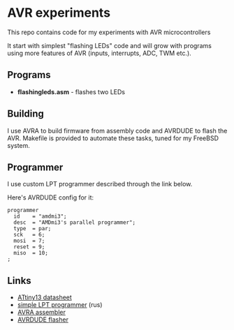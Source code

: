 # AVR experiments

This repo contains code for my experiments with AVR microcontrollers

It start with simplest "flashing LEDs" code and will grow with
programs using more features of AVR (inputs, interrupts, ADC, TWM
etc.).

## Programs

* **flashingleds.asm** - flashes two LEDs

## Building

I use AVRA to build firmware from assembly code and AVRDUDE to flash
the AVR. Makefile is provided to automate these tasks, tuned for my
FreeBSD system.

## Programmer

I use custom LPT programmer described through the link below.

Here's AVRDUDE config for it:

```
programmer
  id    = "amdmi3";
  desc  = "AMDmi3's parallel programmer";
  type  = par;
  sck   = 6;
  mosi  = 7;
  reset = 9;
  miso  = 10;
;
```

## Links

* [ATtiny13 datasheet](http://www.atmel.com/Images/doc2535.pdf)
* [simple LPT programmer](http://www.getchip.net/posts/delaem-lpt-programmator-dlya-avr-mikrokontrollerov/) (rus)
* [AVRA assembler](http://avra.sourceforge.net/)
* [AVRDUDE flasher](http://www.nongnu.org/avrdude/)
